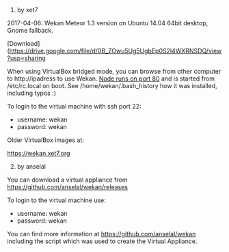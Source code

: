 1) by xet7

2017-04-06: Wekan Meteor 1.3 version on Ubuntu 14.04 64bit desktop, Gnome fallback.

[Download](https://drive.google.com/file/d/0B_ZOwu5Ug5UgbEp0S2l4WXRNSDQ/view?usp=sharing

When using VirtualBox bridged mode, you can browse from other computer to http://ipadress to use Wekan. [Node runs on port 80](https://gist.github.com/firstdoit/6389682) and is started from /etc/rc.local on boot. See /home/wekan/.bash_history how it was installed, including typos :)

To login to the virtual machine with ssh port 22:

* username: wekan
* password: wekan

Older VirtualBox images at:

https://wekan.xet7.org

2) by anselal

You can download a virtual appliance from https://github.com/anselal/wekan/releases

To login to the virtual machine use:

* username: wekan
* password: wekan

You can find more information at https://github.com/anselal/wekan including the script which was used to create the Virtual Appliance.